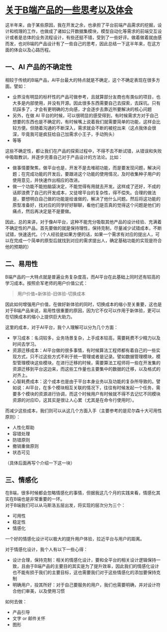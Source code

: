 # [关于B端产品的一些思考以及体会](https://github.com/srtian/Blog/issues/17)

这半年来，由于某些原因，我在开发之余，也承担了平台前端产品需求的挖掘，设计和梳理的工作，也做成了诸如公开数据集模块，模型自动化等需求的前端交互设计或者是总体的业务流程设计，有些还挺不错，受到了一些好评。做着做着就由感而发，也对B端的产品设计有了一些自己的思考，因此总结一下这半年来，在这方面的体会以及心路历程。


## 一、AI 产品的不确定性
相较于传统的B端产品，AI平台最大的特点就是不确定，这个不确定表现在很多方面。譬如：

- 业界没有明显的标杆性的产品可做参考，且就算部分友商也有类似的项目，也大多是内部使用，并没有开源。因此很多东西需要自己去探索，去踩坑。只有坑踩多了，才会有更明确的方向感，才会逐步去靠近所要解决的核心问题
- 另外，在做 AI 平台的时候，可以很明显的感受得到，有时候需求方对于自己想要的东西也是不确定的，有时候嘴上说着我们就需要简单的功能，这样会比较方便。但随着沟通的不断深入，需求就会不断的被挖出来（这点我体会很深，毕竟我可是疯狂给自己加需求小王子，手动狗头）
- 等等

这些不确定性，都让我们在产品的探索过程中，不得不去不断试错，从错误和失败中吸取教训，并逐步完善自己对于产品设计的方法论。比如：

- 做事情要聚焦，做平台也是，开发不是去堆砌功能，而是要发现问题，解决问题；在完成功能的开发后，要跟进这个功能的使用情况，及时收集种子用户的使用意见，并快速作出相应的改进。
- 做一个功能不能拍脑袋决定，不能觉得有用就去开发。这样成了还好，不成的话即浪费了自己的开发成本，又徒增平台的复杂性，得不偿失。合理的做法是，要想明白自己做的功能是给谁做的，解决了他什么问题。然后将这功能的原型准备好，找对应的同学好好聊聊，看他们是否真的觉得这个问题是他们的痛点，然后再决定是不是要做。

因此，总的来讲，对于像AI平台，这种不能充分吸取其他产品的设计经验、充满着不确定性的产品，首先要做的就是保持理性，保持克制，尽量减少试错成本，不断试错，快速迭代。（个人经验是如果方便的话，如果一个需求有对应的提出人，可以在完成一个简单的原型后就找到对应的需求提出人，确定基础功能的实现是符合他的预期的）

## 二、易用性

B端产品的一大特点就是普遍业务复杂度高，而AI平台在此基础上同时还有较高的学习成本。按照俞军老师的用户价值公式：
> 用户价值=新体验-旧体验-切换成本

因此如何增强用户价值，在做好新体验的同时，切换成本的缩小至关重要，这也是对于B端产品来说，易用性很重要的原因，因为它不仅可以作用于新体验，更可以在切换成本的缩小上提供巨大助力。

这里的成本，对于AI平台，我个人理解可以分为几个方面：

- 学习成本：名词较多，业务场景复杂，上手成本较高，需要耗费不少精力以及时间去学习。
- 资源迁移成本：AI平台做的很多事情，有时候算法工程师都有着自己的一些实现方式，只不过这些方式不利于统一管理或者是记录。譬如数据管理模块，模型管理模块这些模块，在进行迁移的时候，需要算法工程师将一些在开发集的资源迁移到平台这边来，而这些工作量也主要集中的数据的迁移，以及格式的对齐上。
- 心智耗费成本：这个成本也是由于平台本身业务以及功能的复杂所导致的。譬如说：AI平台，在多个模块相互关联的情况下，往往有时候发起一个任务，需要多个模块的资源进行协调，而这个时候用户有时候就不得不去记忆不同模块资源的对应ID，这其实是很让人心累（尤其是在命令行使用时）。

而减少这些成本，我们则可以从这几个方面入手（主要参考的是尼尔森十大可用性原则）：

- 人性化帮助
- 容错处理
- 防错原则
- 撤销重做原则
- 状态可见

（具体后面再写个介绍一下这一块）


## 三、情感化
在B端，很多时候都会忽略情感化的事情，但据我这几个月的实践来看，情感化其实在B端也是非常重要的一环。<br />对于B端我们可以从马斯洛五层出发，将实现的层次分为三个：

- 可用性
- 稳定性
- 情感化

一个好的情感化设计可以极大的提升用户体验，拉近平台与用户的距离。

对于情感化设计，我个人有以下一些心得：

- 设计合理，保持克制：相关的情感化设计，要和全平台的相关设计逻辑保持一致，且由于B端产品的主要目的其实是为了提升效率，因此我们的情感化设计也不能有损于我们的主要目标，这也需要我们对于这些情感化的添加要保持克制
- 明确用户，投其所好：对于自己要服务的用户，我们也需要明确，并对设计符合他们审美，以及使用习惯

如何去做：

- 产品引导
- 文字 or 邮件关怀
- 图形

